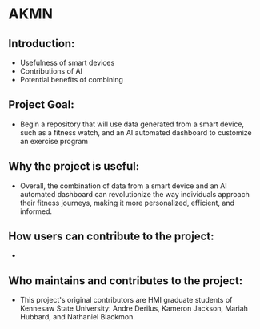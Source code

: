 # AKMN

## Introduction:
- Usefulness of smart devices
- Contributions of AI
- Potential benefits of combining 

## Project Goal:
- Begin a repository that will use data generated from a smart device, such as a fitness watch, and an AI automated dashboard to customize an exercise program


## Why the project is useful:
- Overall, the combination of data from a smart device and an AI automated dashboard can revolutionize the way individuals approach their fitness journeys, making it more personalized, efficient, and informed.


## How users can contribute to the project:
- 


## Who maintains and contributes to the project:
- This project's original contributors are HMI graduate students of Kennesaw State University: Andre Derilus, Kameron Jackson, Mariah Hubbard, and Nathaniel Blackmon.
